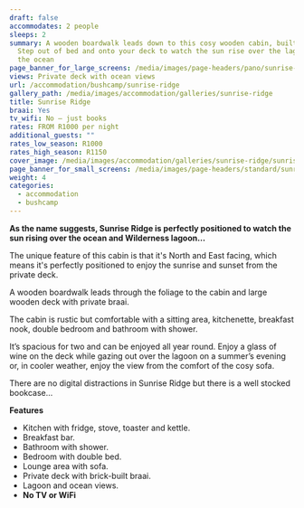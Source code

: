 ```yaml
---
draft: false
accommodates: 2 people
sleeps: 2
summary: A wooden boardwalk leads down to this cosy wooden cabin, built for two.
  Step out of bed and onto your deck to watch the sun rise over the lagoon and
  the ocean
page_banner_for_large_screens: /media/images/page-headers/pano/sunrise-ridge.jpg
views: Private deck with ocean views
url: /accommodation/bushcamp/sunrise-ridge
gallery_path: /media/images/accommodation/galleries/sunrise-ridge
title: Sunrise Ridge
braai: Yes
tv_wifi: No – just books
rates: FROM R1000 per night
additional_guests: ""
rates_low_season: R1000
rates_high_season: R1150
cover_image: /media/images/accommodation/galleries/sunrise-ridge/sunrise-ridge-cosy-corner.jpg
page_banner_for_small_screens: /media/images/page-headers/standard/sunrise-ridge.jpg
weight: 4
categories:
  - accommodation
  - bushcamp
---
```

**As the name suggests, Sunrise Ridge is perfectly positioned to watch the sun rising over the ocean and Wilderness lagoon…**

The unique feature of this cabin is that it's North and East facing, which means it's perfectly positioned to enjoy the sunrise and sunset from the private deck.

A wooden boardwalk leads through the foliage to the cabin and large wooden deck with private braai. 

The cabin is rustic but comfortable with a sitting area, kitchenette, breakfast nook, double bedroom and bathroom with shower.  

It’s spacious for two and can be enjoyed all year round. Enjoy a glass of wine on the deck while gazing out over the lagoon on a summer’s evening or, in cooler weather, enjoy the view from the comfort of the cosy sofa.

There are no digital distractions in Sunrise Ridge but there is a well stocked bookcase…

**Features**

* Kitchen with fridge, stove, toaster and kettle.
* Breakfast bar.
* Bathroom with shower.
* Bedroom with double bed.
* Lounge area with sofa.
* Private deck with brick-built braai.
* Lagoon and ocean views.
* **No TV or WiFi**